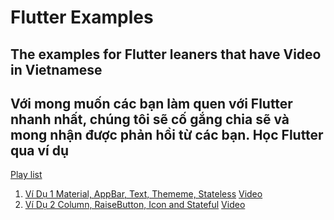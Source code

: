 # Flutter Examples

## The examples for Flutter leaners that have Video in Vietnamese

## Với mong muốn các bạn làm quen với Flutter nhanh nhất, chúng tôi sẽ cố gắng chia sẽ và mong nhận được phản hồi từ các bạn. Học Flutter qua ví dụ

[Play list](https://www.youtube.com/playlist?list=PLM4bSt3Dxgu0UTHB7hoiH10zueylcyib3)

1. [Ví Dụ 1 Material, AppBar, Text, Thememe, Stateless](flutter_hello) [Video](https://www.youtube.com/watch?v=DqCSFxe_TsI)
1. [Ví Dụ 2 Column, RaiseButton, Icon and Stateful](flutter_stateful) [Video](https://youtu.be/V33lqKAStH4)